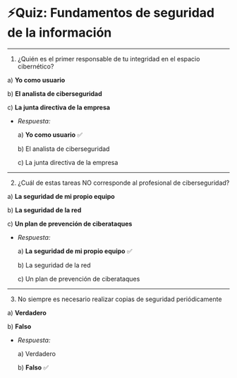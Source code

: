 # ⚡️Quiz: Fundamentos de seguridad de la información

---

1. ¿Quién es el primer responsable de tu integridad en el espacio cibernético?

a) **Yo como usuario** 

b) **El analista de ciberseguridad**

c) **La junta directiva de la empresa** 

- *Respuesta:*
    
    a) **Yo como usuario** ✅
    
    b) El analista de ciberseguridad
    
    c) La junta directiva de la empresa 
    

---

2. ¿Cuál de estas tareas NO corresponde al profesional de ciberseguridad?

a) **La seguridad de mi propio equipo** 

b) **La seguridad de la red**

c) **Un plan de prevención de ciberataques**

- *Respuesta:*
    
    a) **La seguridad de mi propio equipo** ✅
    
    b) La seguridad de la red
    
    c) Un plan de prevención de ciberataques
    

---

3. No siempre es necesario realizar copias de seguridad periódicamente

a) **Verdadero**

b) **Falso** 

- *Respuesta:*
    
    a) Verdadero
    
    b) **Falso** ✅